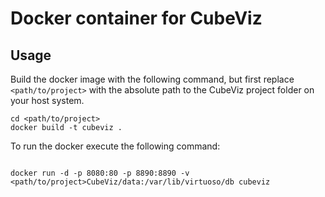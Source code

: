 Docker container for CubeViz
============================

Usage
-----

Build the docker image with the following command, but first replace `<path/to/project>` with the absolute path to the CubeViz project folder on your host system.

```
cd <path/to/project>
docker build -t cubeviz .

```

To run the docker execute the following command:

```

docker run -d -p 8080:80 -p 8890:8890 -v <path/to/project>CubeViz/data:/var/lib/virtuoso/db cubeviz

```
